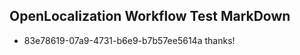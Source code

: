 ## OpenLocalization Workflow Test MarkDown
* 83e78619-07a9-4731-b6e9-b7b57ee5614a thanks!

<!--HONumber=Aug16_HO2-->


